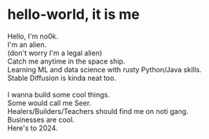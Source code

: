 # hello-world, it is me

Hello, I'm no0k. <br>
I'm an alien. <br>
(don't worry I'm a legal alien) <br>
Catch me anytime in the space ship. <br>
Learning ML and data science with rusty Python/Java skills.  
Stable Diffusion is kinda neat too. <br>
<br>
I wanna build some cool things.<br>
Some would call me Seer. <br>
Healers/Builders/Teachers should find me on noti gang. <br>
Businesses are cool. <br>
Here's to 2024. <br>
